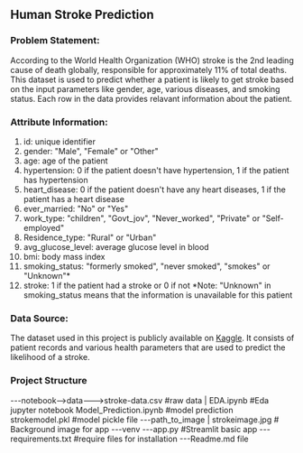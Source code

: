 ## Human Stroke Prediction

### Problem Statement: 
According to the World Health Organization (WHO) stroke is the 2nd leading cause of death globally, responsible for approximately 11% of total deaths.
This dataset is used to predict whether a patient is likely to get stroke based on the input parameters like gender, age, various diseases, and smoking status. Each row in the data provides relavant information about the patient.

### Attribute Information:
1) id: unique identifier
2) gender: "Male", "Female" or "Other"
3) age: age of the patient
4) hypertension: 0 if the patient doesn't have hypertension, 1 if the patient has hypertension
5) heart_disease: 0 if the patient doesn't have any heart diseases, 1 if the patient has a heart disease
6) ever_married: "No" or "Yes"
7) work_type: "children", "Govt_jov", "Never_worked", "Private" or "Self-employed"
8) Residence_type: "Rural" or "Urban"
9) avg_glucose_level: average glucose level in blood
10) bmi: body mass index
11) smoking_status: "formerly smoked", "never smoked", "smokes" or "Unknown"*
12) stroke: 1 if the patient had a stroke or 0 if not
*Note: "Unknown" in smoking_status means that the information is unavailable for this patient

### Data Source:
The dataset used in this project is publicly available on [Kaggle](https://www.kaggle.com/datasets/fedesoriano/stroke-prediction-dataset). It consists of patient records and various health parameters that are used to predict the likelihood of a stroke.

### Project Structure

---notebook-->data--->stroke-data.csv #raw data
    |
    EDA.ipynb                  #Eda jupyter notebook
    Model_Prediction.ipynb     #model prediction
    strokemodel.pkl            #model pickle file
---path_to_image
    |
    strokeimage.jpg            # Background image for app
---venv
---app.py                      #Streamlit basic app
---requirements.txt            #require files for installation
---Readme.md file


